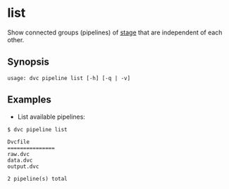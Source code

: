 # list

Show connected groups (pipelines) of [stage](/doc/commands-reference/run) that
are independent of each other.

## Synopsis

```usage
usage: dvc pipeline list [-h] [-q | -v]
```

## Examples

- List available pipelines:

```dvc
$ dvc pipeline list

Dvcfile
===============
raw.dvc
data.dvc
output.dvc

2 pipeline(s) total
```

